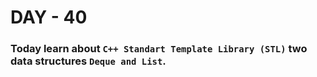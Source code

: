 # DAY - 40

### Today learn about `C++ Standart Template Library (STL)` two data structures `Deque and List`.
